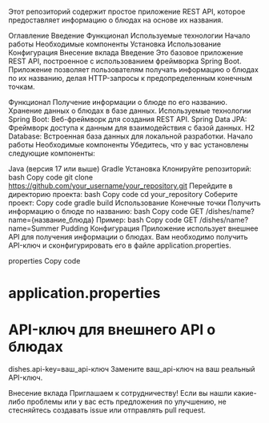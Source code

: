 Этот репозиторий содержит простое приложение REST API, которое предоставляет информацию о блюдах на основе их названия.

Оглавление
Введение
Функционал
Используемые технологии
Начало работы
Необходимые компоненты
Установка
Использование
Конфигурация
Внесение вклада
Введение
Это базовое приложение REST API, построенное с использованием фреймворка Spring Boot. Приложение позволяет пользователям получать информацию о блюдах по их названию, делая HTTP-запросы к предопределенным конечным точкам.

Функционал
Получение информации о блюде по его названию.
Хранение данных о блюдах в базе данных.
Используемые технологии
Spring Boot: Веб-фреймворк для создания REST API.
Spring Data JPA: Фреймворк доступа к данным для взаимодействия с базой данных.
H2 Database: Встроенная база данных для локальной разработки.
Начало работы
Необходимые компоненты
Убедитесь, что у вас установлены следующие компоненты:

Java (версия 17 или выше)
Gradle
Установка
Клонируйте репозиторий:
bash
Copy code
git clone https://github.com/your_username/your_repository.git
Перейдите в директорию проекта:
bash
Copy code
cd your_repository
Соберите проект:
Copy code
gradle build
Использование
Конечные точки
Получить информацию о блюде по названию:
bash
Copy code
GET /dishes/name?name={название_блюда}
Пример:
bash
Copy code
GET /dishes/name?name=Summer Pudding
Конфигурация
Приложение использует внешнее API для получения информации о блюдах. Вам необходимо получить API-ключ и сконфигурировать его в файле application.properties.

properties
Copy code
# application.properties

# API-ключ для внешнего API о блюдах
dishes.api-key=ваш_api-ключ
Замените ваш_api-ключ на ваш реальный API-ключ.

Внесение вклада
Приглашаем к сотрудничеству! Если вы нашли какие-либо проблемы или у вас есть предложения по улучшению, не стесняйтесь создавать issue или отправлять pull request.
